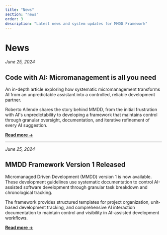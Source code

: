 ```yaml
---
title: "News"
section: "news"
order: 3
description: "Latest news and system updates for MMDD Framework"
---
```


# News

*June 25, 2024*
## Code with AI: Micromanagement is all you need

An in-depth article exploring how systematic micromanagement transforms AI from an unpredictable assistant into a controlled, reliable development partner. 

Roberto Allende shares the story behind MMDD, from the initial frustration with AI's unpredictability to developing a framework that maintains control through granular oversight, documentation, and iterative refinement of every AI suggestion.

**[Read more →](https://builder.aws.com/content/2y6nQgj1FVuaJIn9rFLThIslwaJ/code-with-ai-micromanagement-is-all-you-need)**

---

*June 25, 2024*
## MMDD Framework Version 1 Released

Micromanaged Driven Development (MMDD) version 1 is now available. These development guidelines use systematic documentation to control AI-assisted software development through granular task breakdown and chronological tracking.

The framework provides structured templates for project organization, unit-based development tracking, and comprehensive AI interaction documentation to maintain control and visibility in AI-assisted development workflows.

**[Read more →](https://github.com/robertoallende/micromanaged-driven-development)**